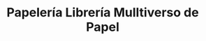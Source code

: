 ---
title: "Papelería Librería Mulltiverso de Papel"
url: /la-cabrera/papeleria-libreria-mulltiverso-de-papel/
shop: libros
---
